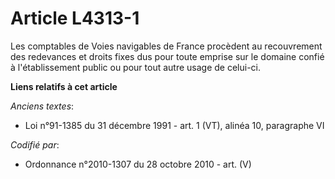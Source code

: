 # Article L4313-1

Les comptables de Voies navigables de France procèdent au recouvrement des redevances et droits fixes dus pour toute emprise
sur le domaine confié à l'établissement public ou pour tout autre usage de celui-ci.

**Liens relatifs à cet article**

_Anciens textes_:

  - Loi n°91-1385 du 31 décembre 1991 - art. 1 (VT), alinéa 10, paragraphe VI

_Codifié par_:

  - Ordonnance n°2010-1307 du 28 octobre 2010 - art. (V)
